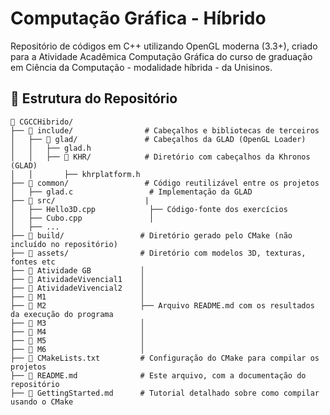 # Computação Gráfica - Híbrido

Repositório de códigos em C++ utilizando OpenGL moderna (3.3+), criado para a Atividade Acadêmica Computação Gráfica do curso de graduação em Ciência da Computação - modalidade híbrida - da Unisinos.


## 📂 Estrutura do Repositório

```plaintext
📂 CGCCHibrido/
├── 📂 include/                # Cabeçalhos e bibliotecas de terceiros
│   ├── 📂 glad/               # Cabeçalhos da GLAD (OpenGL Loader)
│   │   ├── glad.h
│   │   ├── 📂 KHR/            # Diretório com cabeçalhos da Khronos (GLAD)
│   │       ├── khrplatform.h
├── 📂 common/                 # Código reutilizável entre os projetos
│   ├── glad.c                 # Implementação da GLAD
├── 📂 src/                    |       
│   ├── Hello3D.cpp            ├── Código-fonte dos exercícios
│   ├── Cubo.cpp               │
│   ├── ...                   
├── 📂 build/                 # Diretório gerado pelo CMake (não incluído no repositório)
├── 📂 assets/                # Diretório com modelos 3D, texturas, fontes etc
├── 📂 Atividade GB           │
├── 📂 AtividadeVivencial1    │
├── 📂 AtividadeVivencial2    │
├── 📂 M1                     │
├── 📂 M2                     ├── Arquivo README.md com os resultados da execução do programa
├── 📂 M3                     │
├── 📂 M4                     │
├── 📂 M5                     │
├── 📂 M6                     │
├── 📄 CMakeLists.txt         # Configuração do CMake para compilar os projetos
├── 📄 README.md              # Este arquivo, com a documentação do repositório
├── 📄 GettingStarted.md      # Tutorial detalhado sobre como compilar usando o CMake
```